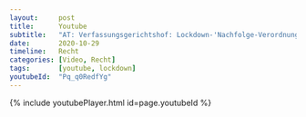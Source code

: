 ```yaml
---
layout:     post
title:      Youtube
subtitle:   "AT: Verfassungsgerichtshof: Lockdown-'Nachfolge-Verordnungen' verfassungswidrig!"
date:       2020-10-29
timeline:   Recht
categories: [Video, Recht]
tags:       [youtube, lockdown]
youtubeId:  "Pq_q0RedfYg"
---
```


{% include youtubePlayer.html id=page.youtubeId %}
